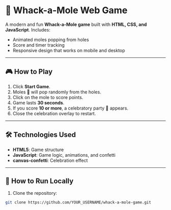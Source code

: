 # 🐹 Whack-a-Mole Web Game

A modern and fun **Whack-a-Mole game** built with **HTML, CSS, and JavaScript**. Includes:

- Animated moles popping from holes
- Score and timer tracking
- Responsive design that works on mobile and desktop

---

## 🎮 How to Play

1. Click **Start Game**.
2. Moles 🐹 will pop randomly from the holes.
3. Click on the mole to score points.
4. Game lasts **30 seconds**.
5. If you score **10 or more**, a celebratory party 🎉 appears.
6. Close the celebration overlay to restart.

---

## 🛠️ Technologies Used

- **HTML5**: Game structure
- **JavaScript**: Game logic, animations, and confetti
- **canvas-confetti**: Celebration effect

---

## 📁 How to Run Locally

1. Clone the repository:

```bash
git clone https://github.com/YOUR_USERNAME/whack-a-mole-game.git
